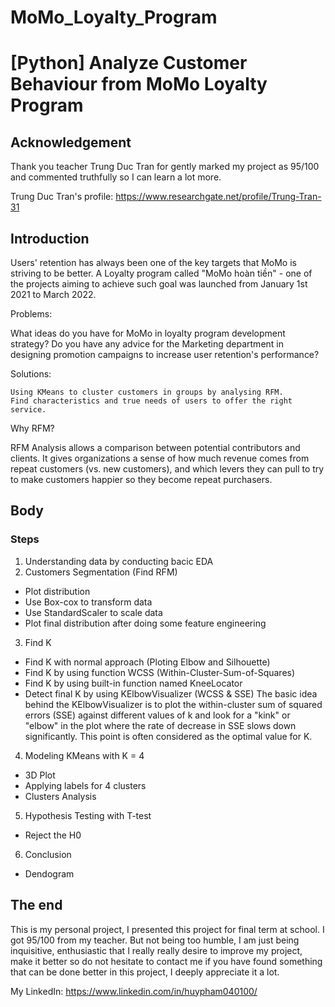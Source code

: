# MoMo_Loyalty_Program

# [Python] Analyze Customer Behaviour from MoMo Loyalty Program

## Acknowledgement
Thank you teacher Trung Duc Tran for gently marked my project as 95/100 and commented truthfully so I can learn a lot more.

Trung Duc Tran's profile: https://www.researchgate.net/profile/Trung-Tran-31

## Introduction

Users' retention has always been one of the key targets that MoMo is striving to be better. A Loyalty program called "MoMo hoàn tiền" - one of the projects aiming to achieve such goal was launched from January 1st 2021 to March 2022.

Problems:

What ideas do you have for MoMo in loyalty program development strategy? Do you have any advice for the Marketing department in designing promotion campaigns to increase user retention's performance?

Solutions:

    Using KMeans to cluster customers in groups by analysing RFM.
    Find characteristics and true needs of users to offer the right service.

Why RFM?

RFM Analysis allows a comparison between potential contributors and clients. It gives organizations a sense of how much revenue comes from repeat customers (vs. new customers), and which levers they can pull to try to make customers happier so they become repeat purchasers.

## Body

### Steps
1. Understanding data by conducting bacic EDA
2. Customers Segmentation (Find RFM)
  - Plot distribution
  - Use Box-cox to transform data
  - Use StandardScaler to scale data
  - Plot final distribution after doing some feature engineering
3. Find K
  - Find K with normal approach (Ploting Elbow and Silhouette)
  - Find K by using function WCSS (Within-Cluster-Sum-of-Squares)
  - Find K by using built-in function named KneeLocator
  - Detect final K by using KElbowVisualizer (WCSS & SSE)
The basic idea behind the KElbowVisualizer is to plot the within-cluster sum of squared errors (SSE) against different values of k and look for a "kink" or "elbow" in  the plot where the rate of decrease in SSE slows down significantly. This point is often considered as the optimal value for K.

4. Modeling KMeans with K = 4
  - 3D Plot
  - Applying labels for 4 clusters
  - Clusters Analysis
5. Hypothesis Testing with T-test
  - Reject the H0 
6. Conclusion
  - Dendogram

## The end

This is my personal project, I presented this project for final term at school. I got 95/100 from my teacher. But not being too humble, I am just being inquisitive, enthusiastic that I really really desire to improve my project, make it better so do not hesitate to contact me if you have found something that can be done better in this project, I deeply appreciate it a lot.

My LinkedIn: https://www.linkedin.com/in/huypham040100/

